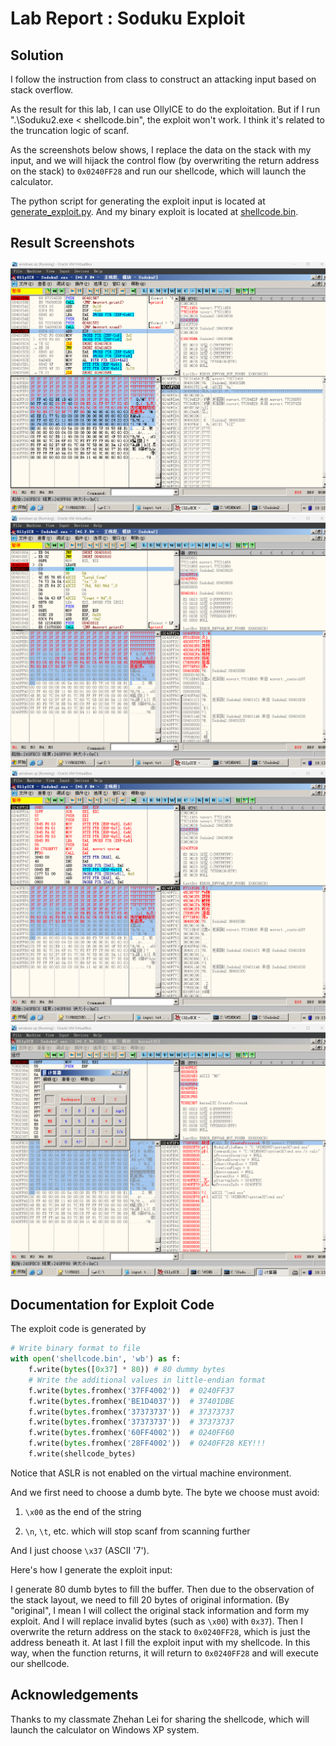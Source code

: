 # Lab Report : Soduku Exploit

## Solution

I follow the instruction from class to construct an attacking input based on stack overflow. 

As the result for this lab, I can use OllyICE to do the exploitation. But if I run ".\Soduku2.exe < shellcode.bin", the exploit won't work. I think it's related to the truncation logic of scanf.

As the screenshots below shows, I replace the data on the stack with my input, and we will hijack the control flow (by overwriting the return address on the stack) to `0x0240FF28` and run our shellcode, which will launch the calculator.

The python script for generating the exploit input is located at [generate_exploit.py](generate_exploit.py). And my binary exploit is located at [shellcode.bin](shellcode.bin).

## Result Screenshots

<img src="images/soduku0.png" width="600" alt="Soduku0">

<img src="images/soduku1.png" width="600" alt="Soduku1">

<img src="images/soduku2.png" width="600" alt="Soduku2">

<img src="images/soduku3.png" width="600" alt="Soduku3">

## Documentation for Exploit Code

The exploit code is generated by

```python
# Write binary format to file
with open('shellcode.bin', 'wb') as f:
    f.write(bytes([0x37] * 80)) # 80 dummy bytes
    # Write the additional values in little-endian format
    f.write(bytes.fromhex('37FF4002'))  # 0240FF37
    f.write(bytes.fromhex('BE1D4037'))  # 37401DBE
    f.write(bytes.fromhex('37373737'))  # 37373737
    f.write(bytes.fromhex('37373737'))  # 37373737
    f.write(bytes.fromhex('60FF4002'))  # 0240FF60
    f.write(bytes.fromhex('28FF4002'))  # 0240FF28 KEY!!!
    f.write(shellcode_bytes)
```

Notice that ASLR is not enabled on the virtual machine environment. 

And we first need to choose a dumb byte. The byte we choose must avoid:

1. `\x00` as the end of the string

2. `\n`, `\t`, etc. which will stop scanf from scanning further

And I just choose `\x37` (ASCII '7').

Here's how I generate the exploit input:

I generate 80 dumb bytes to fill the buffer. Then due to the observation of the stack layout, we need to fill 20 bytes of original information. (By "original", I mean I will collect the original stack information and form my exploit. And I will replace invalid bytes (such as `\x00`) with `0x37`). Then I overwrite the return address on the stack to `0x0240FF28`, which is just the address beneath it. At last I fill the exploit input with my shellcode. In this way, when the function returns, it will return to `0x0240FF28` and will execute our shellcode.

## Acknowledgements

Thanks to my classmate Zhehan Lei for sharing the shellcode, which will launch the calculator on Windows XP system.

